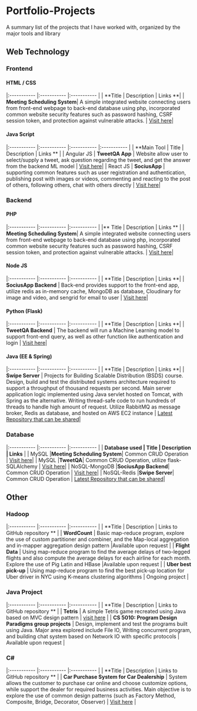 # Portfolio-Projects
A summary list of the projects that I have worked with, organized by the major tools and library

## Web Technology
### Frontend
#### HTML / CSS

|:----------- |:----------- |:----------- |
| **Title     | Description      | Links **|
| **Meeting Scheduling System**| A simple integrated website connecting users from front-end webpage to back-end database using php, incorporated common website security features such as password hashing, CSRF session token, and protection against vulnerable attacks. | [Visit here](https://github.com/sjchin88/MSS_Project)|

#### Java Script

|:----------- |:----------- |:----------- |:----------- |
| **Main Tool     | Title     | Description      | Links  ** |
| Angular JS | **TweetQA App** | Website allow user to select/supply a tweet, ask question regarding the tweet, and get the answer from the backend ML model | [Visit here](https://github.com/sweng480-team23/tweetqa-web/tree/main/tqa-web-app)|
| React JS | **SociusApp** | supporting common features such as user registration and authentication, publishing post with images or videos, commenting and reacting to the post of others, following others, chat with others directly  | [Visit here](https://github.com/sjchin88/SociusApp-frontend)|

### Backend 
#### PHP

|:----------- |:----------- |:----------- |
|** Title     | Description      | Links     ** |
| **Meeting Scheduling System**| A simple integrated website connecting users from front-end webpage to back-end database using php, incorporated common website security features such as password hashing, CSRF session token, and protection against vulnerable attacks. | [Visit here](https://github.com/sjchin88/MSS_Project)|

#### Node JS

|:----------- |:----------- |:----------- |
| **Title     | Description      | Links  **|
| **SociusApp Backend** | Back-end provides support to the front-end app, utilize redis as in-memory cache, MongoDB as database, Cloudinary for image and video, and sengrid for email to user | [Visit here](https://github.com/sjchin88/SociusApp-backend)|

#### Python (Flask)

|:----------- |:----------- |:----------- |
| **Title     | Description      | Links **|
| **TweetQA Backend** | The backend will run a Machine Learning model to support front-end query, as well as other function like authentication and login | [Visit here](https://github.com/sjchin88/tweetqa-backend-update)|

#### Java (EE & Spring)

|:----------- |:----------- |:----------- |
| **Title     | Description      | Links  **|
| **Swipe Server** | Projects for Building Scalable Distribution (BSDS) course. Design, build and test the distributed systems architecture required to support a throughput of thousand requests per second. Main server application logic implemented using Java servlet hosted on Tomcat, with Spring as the alternative. Writing thread-safe code to run hundreds of threads to handle high amount of request. Utilize RabbitMQ as message broker, Redis as database, and hosted on AWS EC2 instance | [Latest Repository that can be shared](https://github.com/sjchin88/bsds-assignment2)|

### Database

|:----------- |:----------- |:----------- |
| **Database used | Title     | Description      | Links**    |
| MySQL |**Meeting Scheduling System**| Common CRUD Operation | [Visit here](https://github.com/sjchin88/MSS_Project)|
| MySQL |**TweetQA**| Common CRUD Operation, utilize flask-SQLAlchemy | [Visit here](https://github.com/sjchin88/tweetqa-backend-update)|
| NoSQL-MongoDB |**SociusApp Backend**| Common CRUD Operation | [Visit here](https://github.com/sjchin88/tweetqa-backend-update)|
| NoSQL-Redis |**Swipe Server**| Common CRUD Operation | [Latest Repository that can be shared](https://github.com/sjchin88/bsds-assignment2)|

## Other
### Hadoop 

|:----------- |:----------- |:----------- |
| **Title     | Description      | Links to GitHub repository     ** |
| **WordCount** | Basic map-reduce program, explore the use of custom partitioner and combiner, and the Map-local aggregation and in-mapper aggregation design pattern |Available upon request |
| **Flight Data** | Using map-reduce program to find the average delays of two-legged flights and also compute the average delays for each airline for each month. Explore the use of Pig Latin and HBase |Available upon request |
| **Uber best pick-up** | Using map-reduce program to find the best pick-up location for Uber driver in NYC using K-means clustering algorithms | Ongoing project |

### Java Project 

|:----------- |:----------- |:----------- |
| **Title     | Description      | Links to GitHub repository     ** |
| **Tetris** | A simple Tetris game recreated using Java based on MVC design pattern | [visit here](https://github.com/sjchin88/TetrisFinalProject) |
| **CS 5010: Program Design Paradigms group projects** | Design, implement and test the programs built using Java. Major area explored include File IO, Writing concurrent program, and building chat system based on Network IO with specific protocols | Available upon request |

### C#

|:----------- |:----------- |:----------- |
| **Title     | Description      | Links to GitHub repository    **  |
| **Car Purchase System for Car Dealership** | System allows the customer to purchase car online and choose customize options, while support the dealer for required business activities. Main objective is to explore the use of common design patterns (such as Factory Method, Composite, Bridge, Decorator, Observer)  | [Visit here](https://github.com/sjchin88/SWENG421_Final_CarDealership) |

